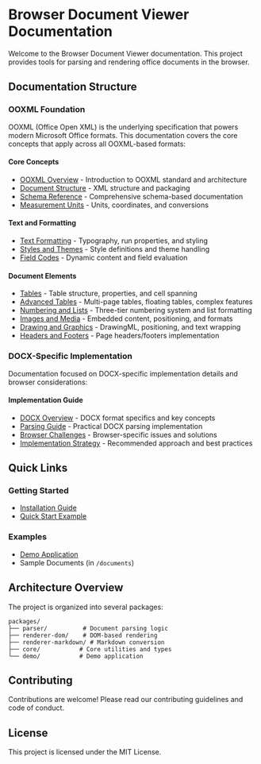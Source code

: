 # Browser Document Viewer Documentation

Welcome to the Browser Document Viewer documentation. This project provides tools for parsing and rendering office documents in the browser.

## Documentation Structure

### OOXML Foundation

OOXML (Office Open XML) is the underlying specification that powers modern Microsoft Office formats. This documentation covers the core concepts that apply across all OOXML-based formats:

#### Core Concepts
- [OOXML Overview](./ooxml/overview.md) - Introduction to OOXML standard and architecture
- [Document Structure](./ooxml/document-structure.md) - XML structure and packaging
- [Schema Reference](./ooxml/schema-reference.md) - Comprehensive schema-based documentation
- [Measurement Units](./ooxml/measurement-units.md) - Units, coordinates, and conversions

#### Text and Formatting
- [Text Formatting](./ooxml/text-formatting.md) - Typography, run properties, and styling
- [Styles and Themes](./ooxml/styles-themes.md) - Style definitions and theme handling
- [Field Codes](./ooxml/field-codes.md) - Dynamic content and field evaluation

#### Document Elements
- [Tables](./ooxml/tables.md) - Table structure, properties, and cell spanning
- [Advanced Tables](./ooxml/advanced-tables.md) - Multi-page tables, floating tables, complex features
- [Numbering and Lists](./ooxml/numbering-lists.md) - Three-tier numbering system and list formatting
- [Images and Media](./ooxml/images.md) - Embedded content, positioning, and formats
- [Drawing and Graphics](./ooxml/drawing-graphics.md) - DrawingML, positioning, and text wrapping
- [Headers and Footers](./ooxml/headers-footers.md) - Page headers/footers implementation

### DOCX-Specific Implementation

Documentation focused on DOCX-specific implementation details and browser considerations:

#### Implementation Guide
- [DOCX Overview](./docx/overview.md) - DOCX format specifics and key concepts
- [Parsing Guide](./docx/parsing-guide.md) - Practical DOCX parsing implementation
- [Browser Challenges](./docx/browser-challenges.md) - Browser-specific issues and solutions
- [Implementation Strategy](./docx/implementation-strategy.md) - Recommended approach and best practices

## Quick Links

### Getting Started
- [Installation Guide](../README.md#installation)
- [Quick Start Example](../README.md#quick-start)



### Examples
- [Demo Application](../packages/demo)
- Sample Documents (in `/documents`)

## Architecture Overview

The project is organized into several packages:

```
packages/
├── parser/          # Document parsing logic
├── renderer-dom/    # DOM-based rendering
├── renderer-markdown/ # Markdown conversion
├── core/           # Core utilities and types
└── demo/           # Demo application
```

## Contributing

Contributions are welcome! Please read our contributing guidelines and code of conduct.

## License

This project is licensed under the MIT License.